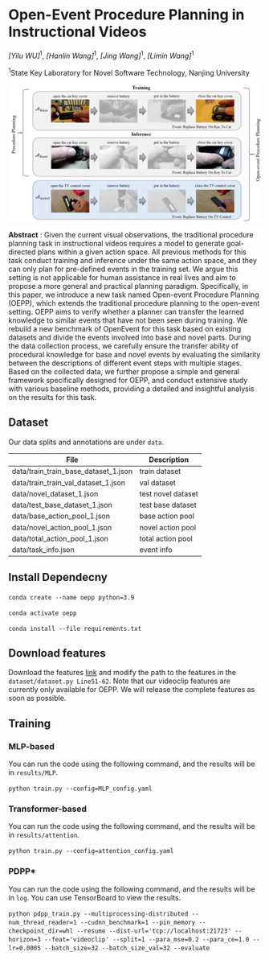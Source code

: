 # Open-Event Procedure Planning in Instructional Videos

*[Yilu WU]*<sup>1</sup>, 
*[Hanlin Wang]*<sup>1</sup>, 
*[Jing Wang]*<sup>1</sup>, 
*[Limin Wang]*<sup>1</sup>

<sup>1</sup>State Key Laboratory for Novel Software Technology, Nanjing University

<p align = "center"> 
<img src="img\\intro-sample.png"  width="600" />
</p>

**Abstract** : Given the current visual observations, the traditional procedure planning task in instructional videos requires a model to generate goal-directed plans within a given action space. 
All previous methods for this task conduct training and inference under the same action space, and they can only plan for pre-defined events in the training set. We argue this setting is not applicable for human assistance in real lives and aim to propose a more general and practical planning paradigm. 
Specifically, in this paper, we introduce a new task named Open-event Procedure Planning (OEPP), which extends the traditional procedure planning to the open-event setting. OEPP aims to verify whether a planner can transfer the learned knowledge to similar events that have not been seen during training. 
We rebuild a new benchmark of OpenEvent for this task based on existing datasets and divide the events involved into base and novel parts. During the data collection process, we carefully ensure the transfer ability of procedural knowledge for base and novel events by evaluating the similarity between the descriptions of different event steps with multiple stages. 
Based on the collected data, we further propose a simple and general framework specifically designed for OEPP, and conduct extensive study with various baseline methods, providing a detailed and insightful analysis on the results for this task.

## Dataset
Our data splits and annotations are under `data`.

| **File**                             | **Description**    |
|--------------------------------------|--------------------|
| data/train_train_base_dataset_1.json | train dataset      |
| data/train_train_val_dataset_1.json  | val dataset        |
| data/novel_dataset_1.json            | test novel dataset |
| data/test_base_dataset_1.json        | test base dataset  |
| data/base_action_pool_1.json         | base action pool   |
| data/novel_action_pool_1.json        | novel action pool  |
| data/total_action_pool_1.json        | total action pool  |
| data/task_info.json                  | event info         |

## Install Dependecny

`conda create --name oepp python=3.9`

`conda activate oepp`

`conda install --file requirements.txt`

## Download features

Download the features [link](https://drive.google.com/drive/folders/1IKrEnPhIvQhBN-tiIvtn_bG6EtDE8bNs?usp=drive_link)
and modify the path to the features in the `dataset/dataset.py Line51-62`.
Note that our videoclip features are currently only available for OEPP. We will release the complete features as soon as possible.

## Training

### MLP-based 
You can run the code using the following command, and the results will be in `results/MLP`.

`python train.py --config=MLP_config.yaml`

### Transformer-based 

You can run the code using the following command, and the results will be in `results/attention`.

`python train.py --config=attention_config.yaml`

### PDPP*

You can run the code using the following command, and the results will be in `log`. You can use TensorBoard to view the results.

`python pdpp_train.py --multiprocessing-distributed --num_thread_reader=1 --cudnn_benchmark=1 --pin_memory --checkpoint_dir=whl --resume --dist-url='tcp://localhost:21723' --horizon=3 --feat='videoclip' --split=1 --para_mse=0.2 --para_ce=1.0 --lr=0.0005 --batch_size=32 --batch_size_val=32 --evaluate`